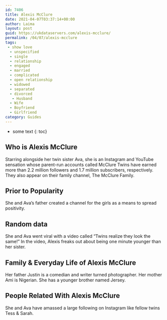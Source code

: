 ```yaml
---
id: 7406
title: Alexis McClure
date: 2021-04-07T03:37:14+00:00
author: Laima
layout: post
guid: https://ukdataservers.com/alexis-mcclure/
permalink: /04/07/alexis-mcclure
tags:
 - show love
  - unspecified
  - single
  - relationship
  - engaged
  - married
  - complicated
  - open relationship
  - widowed
  - separated
  - divorced
   - Husband
  - Wife
  - Boyfriend
  - Girlfriend
category: Guides
---
```


* some text
{: toc}


## Who is Alexis McClure
                  
                  
                  
Starring alongside her twin sister Ava, she is an Instagram and YouTube sensation whose parent-run accounts called McClure Twins have earned more than 2.2 million followers and 1.7 million subscribers, respectively. They also appear on their family channel, The McClure Family.
                  
              
            
              
            
                
                
                
## Prior to Popularity
                  
                  
                  
She and Ava&#8217;s father created a channel for the girls as a means to spread positivity.
                  
              
            
              
            
                
                
                
## Random data
                  
                  
                  
She and Ava went viral with a video called &#8220;Twins realize they look the same!&#8221; In the video, Alexis freaks out about being one minute younger than her sister.
                  
              
            
              
            
                
                
                
## Family & Everyday Life of Alexis McClure
                  
                  
                  
Her father Justin is a comedian and writer turned photographer. Her mother Ami is Nigerian. She has a younger brother named Jersey. 
                  
              
            
              
            
                
                
                
## People Related With Alexis McClure
                  
                  
                  
She and Ava have amassed a large following on Instagram like fellow twins Tess & Sarah.
                  
              
            
              
            
                
              
            
              
              
            
            
              
            
          
          
          